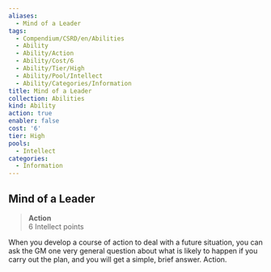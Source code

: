 ```yaml
---
aliases:
  - Mind of a Leader
tags:
  - Compendium/CSRD/en/Abilities
  - Ability
  - Ability/Action
  - Ability/Cost/6
  - Ability/Tier/High
  - Ability/Pool/Intellect
  - Ability/Categories/Information
title: Mind of a Leader
collection: Abilities
kind: Ability
action: true
enabler: false
cost: '6'
tier: High
pools:
  - Intellect
categories:
  - Information
---
```

## Mind of a Leader  
>**Action**  
>6 Intellect points
  
When you develop a course of action to deal with a future situation, you can ask the GM one very general question about what is likely to happen if you carry out the plan, and you will get a simple, brief answer. Action.